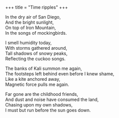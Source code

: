 +++
title = "Time ripples"
+++


In the dry air of San Diego,  
And the bright sunlight,  
On top of Iron Mountain,  
In the songs of mockingbirds.  

I smell humidity today,  
With storms gathered around,  
Tall shadows of snowy peaks,  
Reflecting the cuckoo songs.

The banks of Kali summon me again,  
The footsteps left behind even before I knew shame,  
Like a kite anchored away,  
Magnetic force pulls me again.

Far gone are the childhood friends,  
And dust and noise have consumed the land,  
Chasing upon my own shadows,  
I must but run before the sun goes down.
